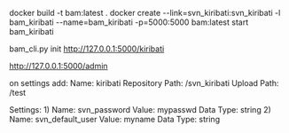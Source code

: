 docker build -t bam:latest .
docker create --link=svn_kiribati:svn_kiribati -l bam_kiribati --name=bam_kiribati -p=5000:5000 bam:latest
start bam_kiribati

bam_cli.py init http://127.0.0.1:5000/kiribati

http://127.0.0.1:5000/admin

on settings add:
Name: kiribati
Repository Path: /svn_kiribati
Upload Path: /test

Settings:
1)
Name: svn_password
Value: mypasswd
Data Type: string
2)
Name: svn_default_user
Value: myname
Data Type: string
